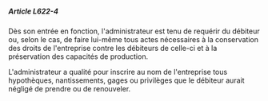 ##### Article L622-4

Dès son entrée en fonction, l'administrateur est tenu de requérir du débiteur ou, selon le cas, de faire lui-même tous actes nécessaires à la conservation des droits de l'entreprise contre les débiteurs de celle-ci et à la préservation des capacités de production.

L'administrateur a qualité pour inscrire au nom de l'entreprise tous hypothèques, nantissements, gages ou privilèges que le débiteur aurait négligé de prendre ou de renouveler.

